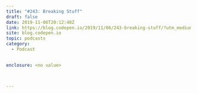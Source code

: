 ```yaml
---
title: "#243: Breaking Stuff"
draft: false
date: 2019-11-06T20:12:48Z
link: https://blog.codepen.io/2019/11/06/243-breaking-stuff/?utm_medium=RSS&utm_source=hune
site: blog.codepen.io
topic: podcasts
category:
  - Podcast
  

enclosure: <no value>
 
  

---
```

